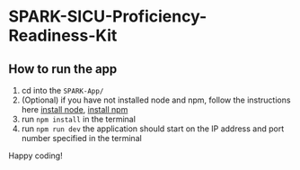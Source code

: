 # SPARK-SICU-Proficiency-Readiness-Kit

## How to run the app

1. cd into the `SPARK-App/`
2. (Optional) if you have not installed node and npm, follow the instructions here [install node](https://nodejs.org/en/download/), [install npm](https://docs.npmjs.com/downloading-and-installing-node-js-and-npm)
2. run `npm install` in the terminal 
3. run `npm run dev` the application should start on the IP address and port number specified in the terminal 

Happy coding!

